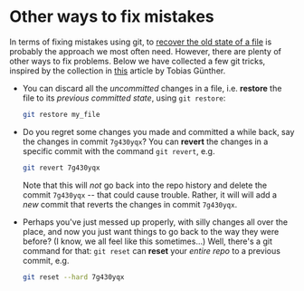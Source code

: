 # Other ways to fix mistakes

In terms of fixing mistakes using git, to [recover the old state of a file](sec:recover_file) is probably the approach we most often need. However, there are plenty of other ways to fix problems. Below we have collected a few git tricks, inspired by the collection in [this](https://www.smashingmagazine.com/2021/05/undoing-mistakes-git-part1/) article by Tobias Günther.


- You can discard all the *uncommitted* changes in a file, i.e. **restore** the file to its *previous committed state*, using `git restore`:
  ```sh
  git restore my_file
  ```

- Do you regret some changes you made and committed a while back, say the changes in commit `7g430yqx`? 
  You can **revert** the changes in a specific commit with the command `git revert`, e.g. 
  ```sh
  git revert 7g430yqx
  ```
  Note that this will *not* go back into the repo history and delete the commit `7g430yqx` -- that could cause trouble. Rather, it will will add a *new* commit that reverts the changes in commit `7g430yqx`.

- Perhaps you've just messed up properly, with silly changes all over the place, and now you just want things to go back to the way they were before?
  (I know, we all feel like this sometimes...) Well, there's a git command for that: `git reset` can **reset** your *entire repo* to a previous commit, e.g.
  ```sh
  git reset --hard 7g430yqx
  ```
